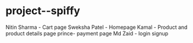 # project--spiffy

Nitin Sharma - Cart page
Sweksha Patel - Homepage
Kamal - Product and product details page
prince- payment page
Md Zaid - login signup

